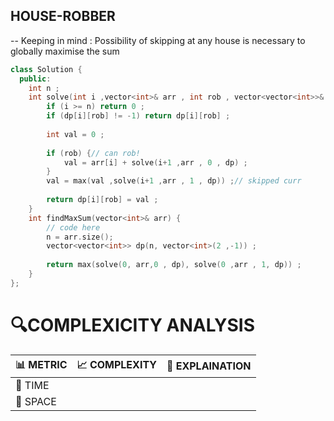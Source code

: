 ## HOUSE-ROBBER

-- Keeping in mind  : Possibility of skipping at any house is necessary to globally maximise the sum 
```cpp
class Solution {
  public:
    int n ;
    int solve(int i ,vector<int>& arr , int rob , vector<vector<int>>& dp) {
        if (i >= n) return 0 ;
        if (dp[i][rob] != -1) return dp[i][rob] ;
        
        int val = 0 ;
        
        if (rob) {// can rob!
            val = arr[i] + solve(i+1 ,arr , 0 , dp) ;
        }
        val = max(val ,solve(i+1 ,arr , 1 , dp)) ;// skipped curr 
        
        return dp[i][rob] = val ;
    }
    int findMaxSum(vector<int>& arr) {
        // code here
        n = arr.size();
        vector<vector<int>> dp(n, vector<int>(2 ,-1)) ;
        
        return max(solve(0, arr,0 , dp), solve(0 ,arr , 1, dp)) ;
    }
};
```

# 🔍COMPLEXICITY ANALYSIS

| 📊 METRIC | 📈 COMPLEXITY	  |  🧩 EXPLAINATION |
|-----------|-------------|------------|
| 🧭 TIME  |               |           |
| 🧠 SPACE |            |            |
